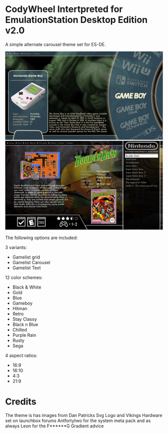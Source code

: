# CodyWheel Intertpreted for EmulationStation Desktop Edition v2.0

A simple alternate carousel theme set for ES-DE.

![systems](sys.png)
![games](games.png)

The following options are included:

3 variants:

- Gamelist grid
- Gamelist Carousel 
- Gamelist Text

12 color schemes:

- Black & White
- Gold
- Blue
- Gameboy
- Hitman
- Retro
- Stay Classy
- Black n Blue
- Chilled
- Purple Rain
- Rusty
- Sega

4 aspect ratios:

- 16:9
- 16:10
- 4:3
- 21:9

# Credits

The theme is has images from Dan Patricks Svg Logo and Vikings Hardware set on launchbox forums
Antfortytwo for the system meta pack and as always Leon for the F******G Gradient advice


